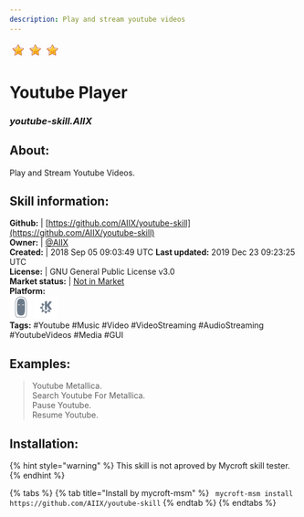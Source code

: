 ```yaml
---
description: Play and stream youtube videos
---
```


![](../.gitbook/assets/star.png)![](../.gitbook/assets/star.png)![](../.gitbook/assets/star.png)  
# Youtube Player  
### _youtube-skill.AIIX_  
## About:  
Play and Stream Youtube Videos.

## Skill information:  
**Github:** | [https://github.com/AIIX/youtube-skill](https://github.com/AIIX/youtube-skill)  
**Owner:** | [@AIIX](https://github.com/AIIX)  
**Created:** | 2018 Sep 05 09:03:49 UTC  **Last updated:** 2019 Dec 23 09:23:25 UTC  
**License:** | GNU General Public License v3.0  
**Market status:** | [Not in Market](https://market.mycroft.ai/skill/)  
**Platform:**  
 ![Mark II](../.gitbook/assets/mark-2-icon.png)  ![plasmoid](../.gitbook/assets/kde.png)   
**Tags:** \#Youtube \#Music \#Video \#VideoStreaming \#AudioStreaming \#YoutubeVideos \#Media \#GUI   
## Examples:  
> Youtube Metallica.  
> Search Youtube For Metallica.  
> Pause Youtube.  
> Resume Youtube.  
  
## Installation:  
{% hint style="warning" %}
This skill is not aproved by Mycroft skill tester.
{% endhint %}
    
{% tabs %}
{% tab title="Install by mycroft-msm" %}
``` mycroft-msm install https://github.com/AIIX/youtube-skill```
{% endtab %}
  {% endtabs %}
  
